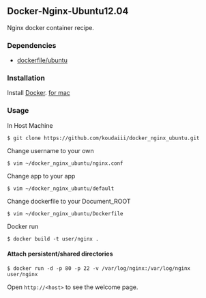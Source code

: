 ## Docker-Nginx-Ubuntu12.04

Nginx docker container recipe.

### Dependencies

* [dockerfile/ubuntu](http://dockerfile.github.io/#/ubuntu)


### Installation

Install [Docker](https://gist.github.com/koudaiii/10282062#file-docker_install).
   [for mac](https://gist.github.com/koudaiii/10224422)

### Usage
In Host Machine

    $ git clone https://github.com/koudaiii/docker_nginx_ubuntu.git

Change username to your own

    $ vim ~/docker_nginx_ubuntu/nginx.conf

Change app to your app
   
    $ vim ~/docker_nginx_ubuntu/default

Change dockerfile to your Document_ROOT

    $ vim ~/docker_nginx_ubuntu/Dockerfile

Docker run

    $ docker build -t user/nginx . 

#### Attach persistent/shared directories

    $ docker run -d -p 80 -p 22 -v /var/log/nginx:/var/log/nginx user/nginx

Open `http://<host>` to see the welcome page.
